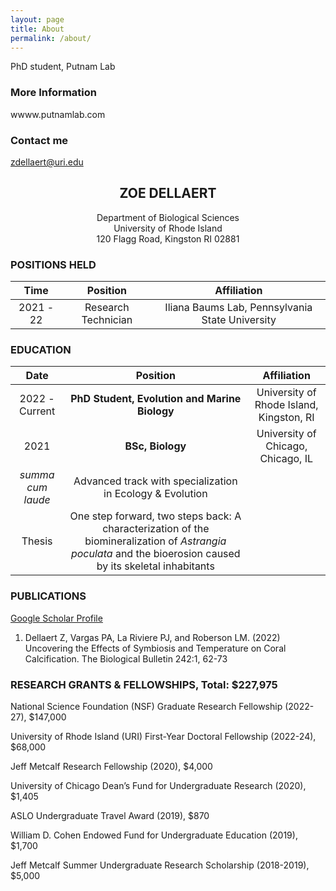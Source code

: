 ```yaml
---
layout: page
title: About
permalink: /about/
---
```


PhD student, Putnam Lab

### More Information

wwww.putnamlab.com

### Contact me

[zdellaert@uri.edu](mailto:zdellaert@uri.edu)


## <center>ZOE DELLAERT</center>
<center>Department of Biological Sciences</center>
<center>University of Rhode Island</center>
<center>120 Flagg Road, Kingston RI 02881</center>


### POSITIONS HELD

Time|Position| Affiliation
:---:|:---:|:---:
2021 - 22| Research Technician | Iliana Baums Lab, Pennsylvania State University


### EDUCATION

Date|Position| Affiliation
:---:|:---:|:---:
2022 - Current | **PhD Student, Evolution and Marine Biology** | University of Rhode Island, Kingston, RI
2021 |	**BSc, Biology** | University of Chicago, Chicago, IL
| *summa cum laude* | Advanced track with specialization in Ecology & Evolution
| Thesis | One step forward, two steps back: A characterization of the biomineralization of *Astrangia poculata* and the bioerosion caused by its skeletal inhabitants

### PUBLICATIONS 

[Google Scholar Profile](https://scholar.google.com/citations?user=fG_Q1uwAAAAJ&hl=en)

1. Dellaert Z, Vargas PA, La Riviere PJ, and Roberson LM. (2022) Uncovering the Effects of Symbiosis and Temperature on Coral Calcification. The Biological Bulletin 242:1, 62-73
	   
### RESEARCH GRANTS & FELLOWSHIPS, Total: $227,975

National Science Foundation (NSF) Graduate Research Fellowship (2022-27), $147,000

University of Rhode Island (URI) First-Year Doctoral Fellowship (2022-24), $68,000

Jeff Metcalf Research Fellowship (2020), $4,000

University of Chicago Dean’s Fund for Undergraduate Research (2020), $1,405

ASLO Undergraduate Travel Award (2019), $870

William D. Cohen Endowed Fund for Undergraduate Education (2019), $1,700

Jeff Metcalf Summer Undergraduate Research Scholarship (2018-2019), $5,000
